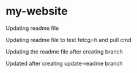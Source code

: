 # my-website
Updating readme file

Updating readme file to test fetcg=h and pull cmd

Updating the readme file after creating branch

Updated after creating update-readme branch

